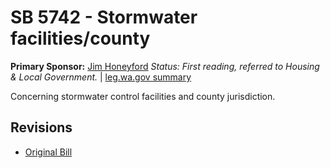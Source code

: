 # SB 5742 - Stormwater facilities/county
**Primary Sponsor:** [Jim Honeyford](/person/leg/jim.honeyford.md)
*Status: First reading, referred to Housing & Local Government.* | [leg.wa.gov summary](https://app.leg.wa.gov/billsummary?BillNumber=5742&Year=2021)

Concerning stormwater control facilities and county jurisdiction.

## Revisions
* [Original Bill](1/)